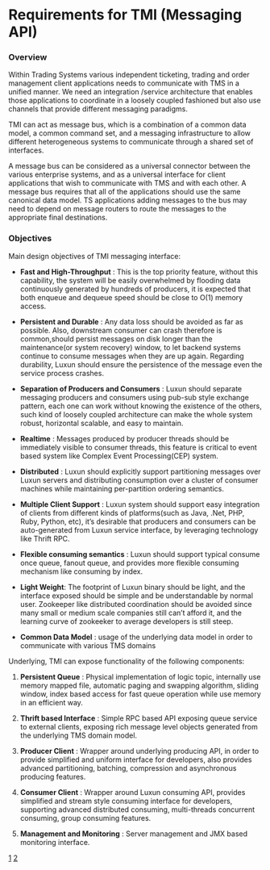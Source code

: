 # Requirements for TMI (Messaging API)

### Overview
Within Trading Systems various independent ticketing, trading  and order management client applications needs to communicate with TMS in a unified manner. We need an integration /service architecture that enables those applications to coordinate in a loosely coupled fashioned but also use channels that provide different messaging paradigms.

TMI can act as message bus, which  is a combination of a common data model, a common command set, and a messaging infrastructure to allow different heterogeneous systems to communicate through a shared set of interfaces.

A message bus can be considered as a universal connector between the various enterprise systems, and as a universal interface for client applications that wish to communicate with TMS and with each other. A message bus requires that all of the applications should use the same canonical data model. TS applications adding messages to the bus may need to depend on message routers to route the messages to the appropriate final destinations. 


### Objectives
Main design objectives of TMI messaging interface:
- <b>Fast and High-Throughput</b> : This is the top priority feature, without this capability, the system will be easily overwhelmed by flooding data continuously generated by hundreds of producers, it is expected that both enqueue and dequeue speed should be close to O(1) memory access.

- <b>Persistent and Durable</b> : Any data loss should be avoided as far as possible. Also, downstream consumer can crash therefore is common,should persist messages on disk longer than the maintenance(or system recovery) window, to let backend systems continue to consume messages when they are up again. Regarding durability, Luxun should ensure the persistence of the message even the service process crashes.

- <b>Separation of Producers and Consumers</b> : Luxun should separate messaging producers and consumers using pub-sub style exchange pattern, each one can work without knowing the existence of the others, such kind of loosely coupled architecture can make the whole system robust, horizontal scalable, and easy to maintain.

- <b>Realtime</b> : Messages produced by producer threads should be immediately visible to consumer threads, this feature is critical to event based system like Complex Event Processing(CEP) system.

- <b>Distributed</b> : Luxun should explicitly support partitioning messages over Luxun servers and distributing consumption over a cluster of consumer machines while maintaining per-partition ordering semantics.

- <b>Multiple Client Support</b> : Luxun system should support easy integration of clients from different kinds of platforms(such as Java, .Net, PHP, Ruby, Python, etc), it’s desirable that producers and consumers can be auto-generated from Luxun service interface, by leveraging technology like Thrift RPC.

- <b>Flexible consuming semantics</b> : Luxun should support typical consume once queue, fanout queue, and provides more flexible consuming mechanism like consuming by index.

- <b>Light Weight</b>: The footprint of Luxun binary should be light, and the interface exposed should be simple and be understandable by normal user. Zookeeper like distributed coordination should be avoided since many small or medium scale companies still can’t afford it, and the learning curve of zookeeker to average developers is still steep.

- <b>Common Data Model</b> : usage of the underlying data model in order to communicate with various TMS domains

Underlying, TMI can expose functionality of the following components:

1. <b>Persistent Queue</b> : Physical implementation of logic topic, internally use memory mapped file, automatic paging and swapping algorithm, sliding window, index based access for fast queue operation while use memory in an efficient way.

2. <b>Thrift based Interface</b> : Simple RPC based API exposing queue service to external clients, exposing rich message level objects generated from the underlying TMS domain model.

3. <b>Producer Client</b> : Wrapper around underlying producing API, in order to provide simplified and uniform interface for developers, also provides advanced partitioning, batching, compression and asynchronous producing features.

4. <b>Consumer Client</b> : Wrapper around Luxun consuming API, provides simplified and stream style consuming interface for developers, supporting advanced distributed consuming, multi-threads concurrent consuming, group consuming features.

5. <b>Management and Monitoring</b> : Server management and JMX based monitoring interface.


[1](https://msdn.microsoft.com/en-us/library/aa480027.aspx)
[2](http://bulldog2011.github.io/blog/2013/01/23/big-queue-design/)
